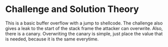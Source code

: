 # Challenge and Solution Theory
This is a basic buffer overflow with a jump to shellcode.
The challenge also gives a leak to the start of the stack frame the attacker can overwrite.
Also, there is a canary.
Overwriting the canary is simple, just place the value that is needed, because it is the same everytime.